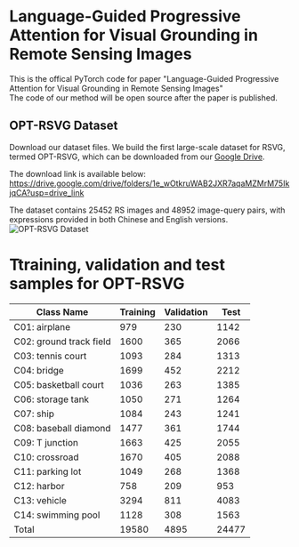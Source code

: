 # Language-Guided Progressive Attention for Visual Grounding in Remote Sensing Images 
This is the offical PyTorch code for paper "Language-Guided Progressive Attention for Visual Grounding in Remote Sensing Images"  
The code of our method will be open source after the paper is published.  
## OPT-RSVG Dataset 
Download our dataset files. We build the first large-scale dataset for RSVG, termed OPT-RSVG, which can be downloaded from our [Google Drive](https://drive.google.com/drive/folders/1e_wOtkruWAB2JXR7aqaMZMrM75IkjqCA?usp=drive_link). 

The download link is available below:
https://drive.google.com/drive/folders/1e_wOtkruWAB2JXR7aqaMZMrM75IkjqCA?usp=drive_link

The dataset contains 25452 RS images and 48952 image-query pairs, with expressions provided in both Chinese and English versions.
![OPT-RSVG Dataset](https://github.com/like413/OPT-RSVG/blob/main/fig/OPT-RSVG.png)
# Ttraining, validation and test samples for OPT-RSVG
| Class Name              | Training | Validation | Test  |
|-------------------------|----------|------------|-------|
| C01: airplane           | 979      | 230        | 1142  |
| C02: ground track field | 1600     | 365        | 2066  |
| C03: tennis court       | 1093     | 284        | 1313  |
| C04: bridge             | 1699     | 452        | 2212  |
| C05: basketball court   | 1036     | 263        | 1385  |
| C06: storage tank       | 1050     | 271        | 1264  |
| C07: ship               | 1084     | 243        | 1241  |
| C08: baseball diamond   | 1477     | 361        | 1744  |
| C09: T junction         | 1663     | 425        | 2055  |
| C10: crossroad          | 1670     | 405        | 2088  |
| C11: parking lot        | 1049     | 268        | 1368  |
| C12: harbor             | 758      | 209        | 953   |
| C13: vehicle            | 3294     | 811        | 4083  |
| C14: swimming pool      | 1128     | 308        | 1563  |
| Total                   | 19580    | 4895       | 24477 |
